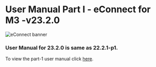 # **User Manual Part I - eConnect for M3 -v23.2.0**

![eConnect banner](../../../../images/banner-econnect-m3.jpg)

### User Manual for 23.2.0 is same as 22.2.1-p1.

To view the part-1 user manual click [here](https://github.com/leanswift/leanswift.github.io/blob/master/ecommerce/pages/econnect-m3/22.2.1/usermanual-econnect-m3-part-1.md).

